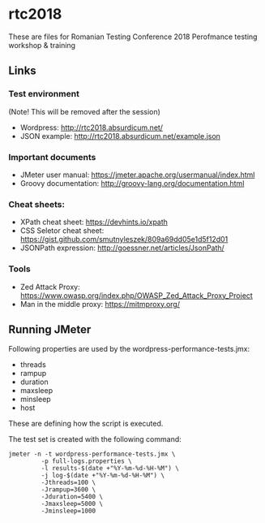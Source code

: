 # rtc2018
These are files for Romanian Testing Conference 2018 Perofmance testing workshop &amp; training

## Links

### Test environment

(Note! This will be removed after the session)

 * Wordpress: http://rtc2018.absurdicum.net/
 * JSON example: http://rtc2018.absurdicum.net/example.json

### Important documents

 * JMeter user manual: https://jmeter.apache.org/usermanual/index.html
 * Groovy documentation: http://groovy-lang.org/documentation.html


### Cheat sheets:

 * XPath cheat sheet: https://devhints.io/xpath
 * CSS Seletor cheat sheet: https://gist.github.com/smutnyleszek/809a69dd05e1d5f12d01
 * JSONPath expression: http://goessner.net/articles/JsonPath/

### Tools

 * Zed Attack Proxy: https://www.owasp.org/index.php/OWASP_Zed_Attack_Proxy_Project
 * Man in the middle proxy: https://mitmproxy.org/

## Running JMeter

Following properties are used by the wordpress-performance-tests.jmx:
 * threads
 * rampup
 * duration
 * maxsleep
 * minsleep
 * host

These are defining how the script is executed.

The test set is created with the following command:

```shell
jmeter -n -t wordpress-performance-tests.jmx \
         -p full-logs.properties \
         -l results-$(date +"%Y-%m-%d-%H-%M") \
         -j log-$(date +"%Y-%m-%d-%H-%M") \
         -Jthreads=100 \
         -Jrampup=3600 \
         -Jduration=5400 \
         -Jmaxsleep=5000 \
         -Jminsleep=1000
```
